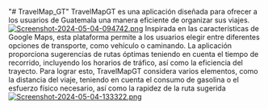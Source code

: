 "# TravelMap_GT" 
TravelMapGT es una aplicación diseñada para ofrecer a los usuarios de Guatemala una manera eficiente de
organizar sus viajes.
[![Screenshot-2024-05-04-094742.png](https://i.postimg.cc/4ybWJJKF/Screenshot-2024-05-04-094742.png)](https://postimg.cc/m1kYjWyQ)
Inspirada en las características de Google Maps, esta plataforma
permite a los usuarios elegir entre diferentes opciones de transporte, como vehículo o caminando.
La aplicación proporciona sugerencias de rutas óptimas teniendo en cuenta el tiempo de recorrido, incluyendo los
horarios de tráfico, así como la eficiencia del trayecto. Para lograr esto, TravelMapGT considera varios elementos,
como la distancia del viaje, teniendo en cuenta el consumo de gasolina o el esfuerzo físico necesario, así como la
rapidez de la ruta sugerida
[![Screenshot-2024-05-04-133322.png](https://i.postimg.cc/wTgWwsZK/Screenshot-2024-05-04-133322.png)](https://postimg.cc/c6kMH6dT)